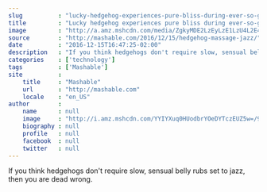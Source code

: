 ```yaml
---
slug          : "lucky-hedgehog-experiences-pure-bliss-during-ever-so-gentle-belly-rub"
title         : "Lucky hedgehog experiences pure bliss during ever-so-gentle belly rub"
image         : "http://a.amz.mshcdn.com/media/ZgkyMDE2LzEyLzE1LzU4L2E4ZWY0ZDQ1NjBiYjRmOTM4ZWExYzIyZGUzMDliOTU5LmQxYWZlLnBuZwpwCXRodW1iCTEyMDB4NjMwCmUJanBn/387c408c/287/a8ef4d45-60bb-4f93-8ea1-c22de309b959.jpg"
source        : "http://mashable.com/2016/12/15/hedgehog-massage-jazz/"
date          : "2016-12-15T16:47:25-02:00"
description   : "If you think hedgehogs don't require slow, sensual belly rubs set to jazz, then you are dead wrong."
categories    : ['technology']
tags          : ['Mashable']
site          :
    title     : "Mashable"
    url       : "http://mashable.com"
    locale    : "en_US"
author        :
    name      : null
    image     : "http://i.amz.mshcdn.com/YYIYXuq0HUodbrYOeDYTczEUZ5w=/90x90/2016%2F09%2F22%2F41%2Fmarissaheadshot1.634ce.jpg"
    biography : null
    profile   : null
    facebook  : null
    twitter   : null
---
```


If you think hedgehogs don't require slow, sensual belly rubs set to jazz, then you are dead wrong.
